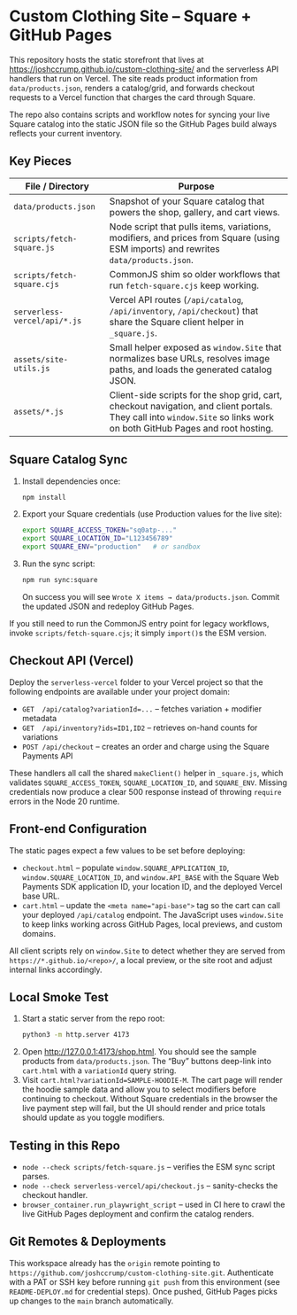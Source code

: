 # Custom Clothing Site – Square + GitHub Pages

This repository hosts the static storefront that lives at
<https://joshccrump.github.io/custom-clothing-site/> and the serverless API
handlers that run on Vercel. The site reads product information from
`data/products.json`, renders a catalog/grid, and forwards checkout requests to
a Vercel function that charges the card through Square.

The repo also contains scripts and workflow notes for syncing your live Square
catalog into the static JSON file so the GitHub Pages build always reflects your
current inventory.

## Key Pieces

| File / Directory | Purpose |
| --- | --- |
| `data/products.json` | Snapshot of your Square catalog that powers the shop, gallery, and cart views. |
| `scripts/fetch-square.js` | Node script that pulls items, variations, modifiers, and prices from Square (using ESM imports) and rewrites `data/products.json`. |
| `scripts/fetch-square.cjs` | CommonJS shim so older workflows that run `fetch-square.cjs` keep working. |
| `serverless-vercel/api/*.js` | Vercel API routes (`/api/catalog`, `/api/inventory`, `/api/checkout`) that share the Square client helper in `_square.js`. |
| `assets/site-utils.js` | Small helper exposed as `window.Site` that normalizes base URLs, resolves image paths, and loads the generated catalog JSON. |
| `assets/*.js` | Client-side scripts for the shop grid, cart, checkout navigation, and client portals. They call into `window.Site` so links work on both GitHub Pages and root hosting. |

## Square Catalog Sync

1. Install dependencies once:
   ```bash
   npm install
   ```
2. Export your Square credentials (use Production values for the live site):
   ```bash
   export SQUARE_ACCESS_TOKEN="sq0atp-..."
   export SQUARE_LOCATION_ID="L123456789"
   export SQUARE_ENV="production"   # or sandbox
   ```
3. Run the sync script:
   ```bash
   npm run sync:square
   ```
   On success you will see `Wrote X items → data/products.json`. Commit the
   updated JSON and redeploy GitHub Pages.

If you still need to run the CommonJS entry point for legacy workflows, invoke
`scripts/fetch-square.cjs`; it simply `import()`s the ESM version.

## Checkout API (Vercel)

Deploy the `serverless-vercel` folder to your Vercel project so that the
following endpoints are available under your project domain:

- `GET  /api/catalog?variationId=...` – fetches variation + modifier metadata
- `GET  /api/inventory?ids=ID1,ID2` – retrieves on-hand counts for variations
- `POST /api/checkout` – creates an order and charge using the Square Payments API

These handlers all call the shared `makeClient()` helper in `_square.js`, which
validates `SQUARE_ACCESS_TOKEN`, `SQUARE_LOCATION_ID`, and `SQUARE_ENV`. Missing
credentials now produce a clear 500 response instead of throwing `require`
errors in the Node 20 runtime.

## Front-end Configuration

The static pages expect a few values to be set before deploying:

- `checkout.html` – populate `window.SQUARE_APPLICATION_ID`,
  `window.SQUARE_LOCATION_ID`, and `window.API_BASE` with the Square Web Payments
  SDK application ID, your location ID, and the deployed Vercel base URL.
- `cart.html` – update the `<meta name="api-base">` tag so the cart can call your
  deployed `/api/catalog` endpoint. The JavaScript uses `window.Site` to keep
  links working across GitHub Pages, local previews, and custom domains.

All client scripts rely on `window.Site` to detect whether they are served from
`https://*.github.io/<repo>/`, a local preview, or the site root and adjust
internal links accordingly.

## Local Smoke Test

1. Start a static server from the repo root:
   ```bash
   python3 -m http.server 4173
   ```
2. Open <http://127.0.0.1:4173/shop.html>. You should see the sample products
   from `data/products.json`. The “Buy” buttons deep-link into `cart.html` with a
   `variationId` query string.
3. Visit `cart.html?variationId=SAMPLE-HOODIE-M`. The cart page will render the
   hoodie sample data and allow you to select modifiers before continuing to
   checkout. Without Square credentials in the browser the live payment step will
   fail, but the UI should render and price totals should update as you toggle
   modifiers.

## Testing in this Repo

- `node --check scripts/fetch-square.js` – verifies the ESM sync script parses.
- `node --check serverless-vercel/api/checkout.js` – sanity-checks the checkout handler.
- `browser_container.run_playwright_script` – used in CI here to crawl the live
  GitHub Pages deployment and confirm the catalog renders.

## Git Remotes & Deployments

This workspace already has the `origin` remote pointing to
`https://github.com/joshccrump/custom-clothing-site.git`. Authenticate with a
PAT or SSH key before running `git push` from this environment (see
`README-DEPLOY.md` for credential steps). Once pushed, GitHub Pages picks up
changes to the `main` branch automatically.

